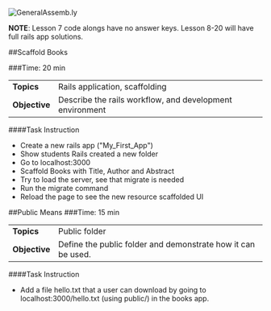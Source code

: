 ![GeneralAssemb.ly](http://studio.generalassemb.ly/GA_Slide_Assets/Code_along_icon_md.png)

__NOTE__: Lesson 7 code alongs have no answer keys. Lesson 8-20 will have full rails app solutions. 

##Scaffold Books

###Time: 20 min

| | |
| ------------- |:-------------|
| __Topics__ |Rails application, scaffolding | 
| __Objective__| Describe the rails workflow, and development environment |    
 

####Task Instruction

*	Create a new rails app ("My_First_App")
*	Show students Rails created a new folder 
*	Go to localhost:3000
*	Scaffold Books with Title, Author and Abstract
*	Try to load the server, see that migrate is needed
*	Run the migrate command
*	Reload the page to see the new resource scaffolded UI


##Public Means
###Time: 15 min

| | |
| ------------- |:-------------|
| __Topics__ |Public folder| 
| __Objective__| Define the public folder and demonstrate how it can be used.|    


####Task Instruction

*	Add a file hello.txt that a user can download by going to localhost:3000/hello.txt (using public/) in the books app.
